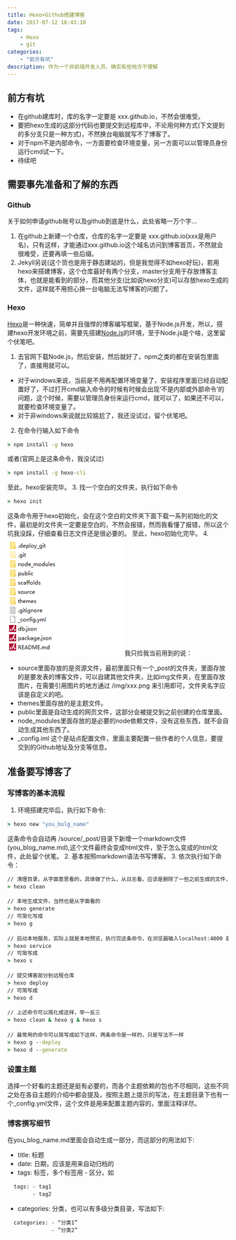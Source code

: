 ```yaml
---
title: Hexo+Github搭建博客
date: 2017-07-12 16:43:10
tags:
    - Hexo
    - git
categories:
    - "前方有坑"
description: 作为一个非前端开发人员，确实有些地方不理解
---
```

## 前方有坑
* 在github建库时，库的名字一定要是 xxx.github.io，不然会很难受。
* 要把hexo生成的这部分代码也要提交到远程库中，不论用何种方式(下文提到的多分支只是一种方式)，不然换台电脑就写不了博客了。
* 对于npm不是内部命令，一方面要检查环境变量，另一方面可以以管理员身份运行cmd试一下。
* 待续吧
## 需要事先准备和了解的东西
### Github
 关于如何申请github账号以及github到底是什么，此处省略一万个字...
 1. 在github上新建一个仓库，仓库的名字一定要是 xxx.github.io(xxx是用户名)，只有这样，才能通过xxx.github.io这个域名访问到博客首页，不然就会很难受，还要再填一些后缀。
 2. Jekyll另说(这个货也是用于静态建站的，但是我觉得不如hexo好玩)，若用hexo来搭建博客，这个仓库最好有两个分支，master分支用于存放博客主体，也就是能看到的部分，而其他分支(比如说hexo分支)可以存放hexo生成的文件，这样就不用担心换一台电脑无法写博客的问题了。
### Hexo
[Hexo](https://hexo.io/)是一种快速，简单并且强悍的博客编写框架，基于Node.js开发，所以，搭建hexo开发环境之前，需要先搭建[Node.js](https://nodejs.org/en/)的环境，至于Node.js是个啥，这里留个伏笔吧。
 1. 去官网下载Node.js，然后安装，然后就好了，npm之类的都在安装包里面了，直接用就可以。
  * 对于windows来说，当前是不用再配置环境变量了，安装程序里面已经自动配置好了，不过打开cmd输入命令的时候有时候会出现‘不是内部或外部命令’的问题，这个时候，需要以管理员身份来运行cmd，就可以了，如果还不可以，就要检查环境变量了。
  * 对于非windows来说就比较尴尬了，我还没试过，留个伏笔吧。
 2. 在命令行输入如下命令
 ```cmd
 > npm install -g hexo
 ```
 或者(官网上是这条命令，我没试过)
 ```cmd
 > npm install -g hexo-cli
 ```
 至此，hexo安装完毕。
 3. 找一个空白的文件夹，执行如下命令
 ```cmd
 > hexo init
 ```
 这条命令用于hexo初始化，会在这个空白的文件夹下面下载一系列初始化的文件，最初是的文件夹一定要是空白的，不然会报错，然而我看懂了报错，所以这个坑我没踩，仔细查看日志文件还是很必要的。
 至此，hexo初始化完毕。
 4. ![hexo文件目录结构](/img/hexo/hexo文件目录结构.png)
 我只捡我当前用到的说：
  * source里面存放的是资源文件，最初里面只有一个_post的文件夹，里面存放的是要发表的博客文件，可以自建其他文件夹，比如img文件夹，在里面存放图片，在需要引用图片的地方通过 /img/xxx.png 来引用即可，文件夹名字应该是自定义的吧。
  * themes里面存放的是主题文件。
  * public里面是自动生成的网页文件，这部分会被提交到之前创建的仓库里面。
  * node_modules里面存放的是必要的node依赖文件，没有这些东西，就不会自动生成其他东西了。
  * \_config.iml 这个是站点配置文件，里面主要配置一些作者的个人信息，要提交到的Github地址及分支等信息。
## 准备要写博客了
### 写博客的基本流程
1. 环境搭建完毕后，执行如下命令:
```cmd
> hexo new "you_bolg_name"
```
这条命令会自动再 /source/\_post/目录下新增一个markdown文件(you_blog_name.md),这个文件最终会变成html文件，至于怎么变成的html文件，此处留个伏笔。
2. 基本按照markdown语法书写博客。
3. 依次执行如下命令：
```cmd
// 清理目录，从字面意思看的，具体做了什么，从日志看，应该是删除了一些之前生成的文件，只有修改主题才会用到
> hexo clean

// 本地生成文件，当然也是从字面看的
> hexo generate
// 可简化写成
> hexo g

// 启动本地服务，实际上就是本地预览，执行完这条命令，在浏览器输入localhost:4000 就可以本地预览了，按照日志，通过ctrl+c可以结束本地预览
> hexo service
// 可简写成
> hexo s

// 提交博客部分到远程仓库
> hexo deploy
// 可简写成
> hexo d

// 上述命令可以简化成这样，举一反三
> hexo clean & hexo g & hexo s

// 最常用的命令可以简写成如下这样，两条命令是一样的，只是写法不一样
> hexo g --deploy
> hexo d --generate
```

### 设置主题
选择一个好看的主题还是挺有必要的，而各个主题依赖的包也不尽相同，这些不同之处在各自主题的介绍中都会提及，按照主题上提示的写法，在主题目录下也有一个\_config.yml文件，这个文件是用来配置主题内容的，里面注释详尽。

### 博客撰写细节
在you_blog_name.md里面会自动生成一部分，而这部分的用法如下:
* title: 标题
* date: 日期，应该是用来自动归档的
* tags: 标签，多个标签用 - 区分，如
```cmd
  tags: - tag1
        - tag2
```
* categories: 分类，也可以有多级分类目录，写法如下:
```cmd
  categories: - “分类1”
              - ”分类2”
```
